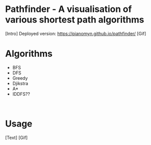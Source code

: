 # Pathfinder - A visualisation of various shortest path algorithms
[Intro]
Deployed version: https://pianomyn.github.io/pathfinder/
[Gif]
<br />

# Algorithms
- BFS
- DFS
- Greedy
- Djikstra
- A*
- IDDFS??
<br />

# Usage
[Text]
[Gif]
